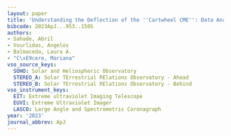 ```yaml
---
layout: paper
title: 'Understanding the Deflection of the ''Cartwheel CME'': Data Analysis and Modeling'
bibcode: 2023ApJ...953..150S
authors:
- Sahade, Abril
- Vourlidas, Angelos
- Balmaceda, Laura A.
- "C\xE9cere, Mariana"
vso_source_keys:
  SOHO: Solar and Heliospheric Observatory
  STEREO_A: Solar TErrestrial RElations Observatory - Ahead
  STEREO_B: Solar TErrestrial RElations Observatory - Behind
vso_instrument_keys:
  EIT: Extreme ultraviolet Imaging Telescope
  EUVI: Extreme Ultraviolet Imager
  LASCO: Large Angle and Spectrometric Coronagraph
year: '2023'
journal_abbrev: ApJ
---
```

